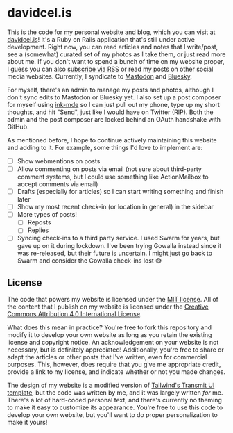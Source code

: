 # davidcel.is

This is the code for my personal website and blog, which you can visit at [davidcel.is](https://davidcel.is/)! It's a Ruby on Rails application that's still under active development. Right now, you can read articles and notes that I write/post, see a (somewhat) curated set of my photos as I take them, or just read more about me. If you don't want to spend a bunch of time on my website proper, I guess you can also [subscribe via RSS](https://davidcel.is/feeds/main) or read my posts on other social media websites. Currently, I syndicate to [Mastodon](https://xoxo.zone/@davidcelis) and [Bluesky](https://bsky.app/profile/davidcel.is).

For myself, there's an admin to manage my posts and photos, although I don't sync edits to Mastodon or Bluesky yet. I also set up a post composer for myself using [ink-mde](https://github.com/davidmyersdev/ink-mde) so I can just pull out my phone, type up my short thoughts, and hit "Send", just like I would have on Twitter (RIP). Both the admin and the post composer are locked behind an OAuth handshake with GitHub.

As mentioned before, I hope to continue actively maintaining this website and adding to it. For example, some things I'd love to implement are:

- [ ] Show webmentions on posts
- [ ] Allow commenting on posts via email (not sure about third-party comment systems, but I could use something like ActionMailbox to accept comments via email)
- [ ] Drafts (especially for articles) so I can start writing something and finish later
- [ ] Show my most recent check-in (or location in general) in the sidebar
- [ ] More types of posts!
  - [ ] Reposts
  - [ ] Replies
- [ ] Syncing check-ins to a third party service. I used Swarm for years, but gave up on it during lockdown. I've been trying Gowalla instead since it was re-released, but their future is uncertain. I might just go back to Swarm and consider the Gowalla check-ins lost 😅

## License

The code that powers my website is licensed under the [MIT license](/LICENSE.txt). All of the content that I publish on my website is licensed under the [Creative Commons Attribution 4.0 International License](https://creativecommons.org/licenses/by/4.0/).

What does this mean in practice? You're free to fork this repository and modify it to develop your own website as long as you retain the existing license and copyright notice. An acknowledgement on your website is not necessary, but is definitely appreciated! Additionally, you're free to share or adapt the articles or other posts that I've written, even for commercial purposes. This, however, does require that you give me appropriate credit, provide a link to my license, and indicate whether or not you made changes.

The design of my website is a modified version of [Tailwind's Transmit UI template](https://tailwindui.com/templates/transmit), but the code was written by me, and it was largely written _for_ me. There's a lot of hard-coded personal text, and there's currently no theming to make it easy to customize its appearance. You're free to use this code to develop your own website, but you'll want to do proper personalization to make it yours!
